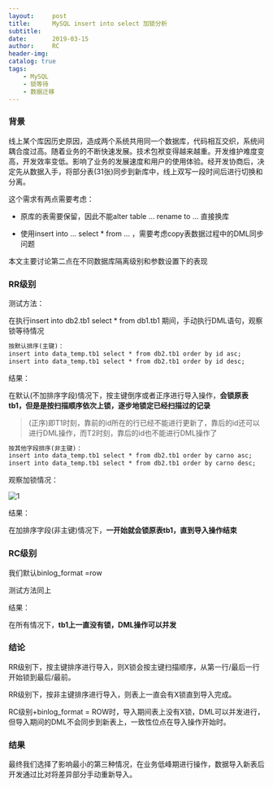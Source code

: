 ```yaml
---
layout:     post
title:      MySQL insert into select 加锁分析
subtitle:  	
date:       2019-03-15
author:     RC
header-img: 
catalog: true
tags:
    - MySQL
    - 锁等待
    - 数据迁移
---
```


### 背景

线上某个库因历史原因，造成两个系统共用同一个数据库，代码相互交织，系统间耦合度过高。随着业务的不断快速发展。技术包袱变得越来越重。开发维护难度变高，开发效率变低。影响了业务的发展速度和用户的使用体验。经开发协商后，决定先从数据入手，将部分表(31张)同步到新库中，线上双写一段时间后进行切换和分离。

这个需求有两点需要考虑：

- 原库的表需要保留，因此不能alter table ... rename to ... 直接换库

- 使用insert into ... select * from ... ，需要考虑copy表数据过程中的DML同步问题

本文主要讨论第二点在不同数据库隔离级别和参数设置下的表现

### RR级别

测试方法：

在执行insert into db2.tb1 select * from db1.tb1 期间，手动执行DML语句，观察锁等待情况

```html
按默认排序(主键)：
insert into data_temp.tb1 select * from db2.tb1 order by id asc;
insert into data_temp.tb1 select * from db2.tb1 order by id desc;
```

结果：

在默认(不加排序字段)情况下，按主键倒序或者正序进行导入操作，**会锁原表tb1，但是是按扫描顺序依次上锁，逐步地锁定已经扫描过的记录**

> (正序)即T1时刻，靠前的id所在的行已经不能进行更新了，靠后的id还可以进行DML操作，而T2时刻，靠后的id也不能进行DML操作了

```html
按其他字段排序(非主键)：
insert into data_temp.tb1 select * from db2.tb1 order by carno asc;
insert into data_temp.tb1 select * from db2.tb1 order by carno desc;
```

观察加锁情况：

![1](https://i.postimg.cc/brXL8ghG/1.png)

结果：

在加排序字段(非主键)情况下，**一开始就会锁原表tb1，直到导入操作结束**

### RC级别

我们默认binlog_format =row

测试方法同上

结果：

在所有情况下，**tb1上一直没有锁，DML操作可以并发**

### 结论

RR级别下，按主键排序进行导入，则X锁会按主键扫描顺序，从第一行/最后一行开始锁到最后/最前。

RR级别下，按非主键排序进行导入，则表上一直会有X锁直到导入完成。

RC级别+binlog_format = ROW时，导入期间表上没有X锁，DML可以并发进行，但导入期间的DML不会同步到新表上，一致性位点在导入操作开始时。

### 结果

最终我们选择了影响最小的第三种情况，在业务低峰期进行操作，数据导入新表后开发通过比对将差异部分手动重新导入。

